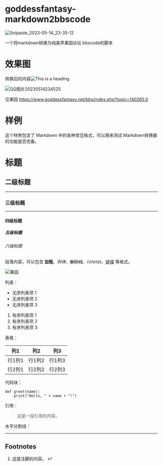 # goddessfantasy-markdown2bbscode
![Snipaste_2023-05-14_23-35-12](https://github.com/kagangtuya-star/goddessfantasy-markdown2bbscode/assets/73411104/a80e3462-e96a-451d-b82d-e5fe62d636f9)

一个将markdown转换为纯美苹果园论坛 bbscode的脚本
# 效果图

转换后的内容![This is a heading](https://github.com/kagangtuya-star/goddessfantasy-markdown2bbscode/assets/73411104/c295f2c3-0aa2-4490-85d4-7c21e8b575d4)

![QQ图片20230514234525](https://github.com/kagangtuya-star/goddessfantasy-markdown2bbscode/assets/73411104/54e99eef-4d4a-4db6-8bb6-f2d8a088bae6)

见果园  https://www.goddessfantasy.net/bbs/index.php?topic=140265.0



# 样例
这个样例包含了 Markdown 中的各种常见格式，可以用来测试 Markdown转换器的功能是否完备。

# 标题

## 二级标题

---

### 三级标题

---

#### 四级标题

##### 五级标题

###### 六级标题

段落内容，可以包含 **加粗**、*斜体*、~~删除线~~、`行内代码`、[链接](https://www.example.com) 等格式。

![果园](https://www.goddessfantasy.net/bbs/Themes/celeste/images/logo/logo_halloween2.png)

列表：

- 无序列表项 1
- 无序列表项 2
- 无序列表项 3

1. 有序列表项 1
2. 有序列表项 2
3. 有序列表项 3

表格：

| 列1    | 列2    | 列3    |
| ------ | ------ | ------ |
| 行1列1 | 行1列2 | 行1列3 |
| 行2列1 | 行2列2 | 行2列3 |

代码块：

```
def greet(name):
    print("Hello, " + name + "!")
```

引用：

> 这是一段引用的内容。

水平分割线：

------

## Footnotes

1. 这是注脚的内容。 ↩
